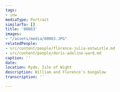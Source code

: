 ```yaml
---
tags:
- iow
mediaType: Portrait
similarTo: []
title: '00063'
images:
- "/assets/media/00063.JPG"
relatedPeople:
- src/content/people/florence-julia-entwistle.md
- src/content/people/doris-adeline-ward.md
caption: ''
date: 
location: Ryde, Isle of Wight
description: William and Florence's bungalow
transcription: ''

---
```

